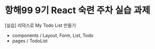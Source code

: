 # 항해99 9기 React 숙련 주차 실습 과제

[실습] 리덕스로 My Todo List 만들기
* components / Layout, Form, List, Todo
* pages / TodoList
